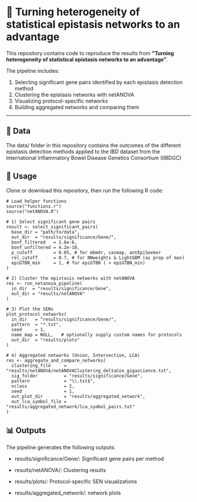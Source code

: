# 📄 Turning heterogeneity of statistical epistasis networks to an advantage
This repository contains code to reproduce the results from **"Turning heterogeneity of statistical epistasis networks to an advantage"**.

The pipeline includes:

1. Selecting significant gene pairs identified by each epistasis detection method
2. Clustering the epistasis networks with netANOVA  
3. Visualizing protocol-specific networks  
4. Building aggregated networks and comparing them

---


## 📁 Data
The data/ folder in this repository contains the outcomes of the different epistasis detection methods applied to the IBD dataset from the International Inflammatory Bowel Disease Genetics Consortium (IIBDGC)


## 🚀 Usage

Clone or download this repository, then run the following R code:

```
# Load helper functions
source("functions.r")
source("netANOVA.R")

# 1) Select significant gene pairs
result <- select_significant_pairs(
  base_dir = "path/to/data",
  out_dir  = "results/significance/Gene/",
  bonf_filtered   = 2.6e-6,
  bonf_unfiltered = 4.2e-10,
  p_cutoff        = 0.05, # for mbmdr, casmap, antEpiSeeker
  rel_cutoff      = 0.7, # for NNweights & LightGBM (as prop of max)
  epiGTBN_min     = 1, # for epiGTBN ( > epiGTBN_min)
)

# 2) Cluster the epistasis networks with netANOVA
res <- run_netanova_pipeline(
  in_dir  = "results/significance/Gene",
  out_dir = "results/netANOVA"
)

# 3) Plot the SENs
plot_protocol_networks(
  in_dir   = "results/significance/Gene/",
  pattern  = "*.txt",
  seed     = 1,
  name_map = NULL,   # optionally supply custom names for protocols
  out_dir  = "results/plots"
)

# 4) Aggregated networks (Union, Intersection, LCA)
res <- aggregate_and_compare_networks(
  clustering_file     = "results/netANOVA/netANOVAClustering_deltaCon_gigascience.txt",
  sig_folder          = "results/significance/Gene",
  pattern             = "\\.txt$",
  nclass              = 2,
  seed                = 1,
  out_plot_dir        = "results/aggregated_network",
  out_lca_symbol_file = "results/aggregated_network/lca_symbol_pairs.txt"
)
```


## 📊 Outputs
The pipeline generates the following outputs:

- results/significance/Gene/: Significant gene pairs per method

- results/netANOVA/: Clustering results

- results/plots/: Protocol-specific SEN visualizations

- results/aggregated_network/: network plots


